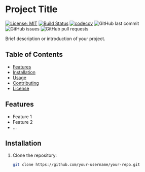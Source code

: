 # Project Title

[![License: MIT](https://img.shields.io/badge/License-MIT-blue.svg)](https://opensource.org/licenses/MIT)
[![Build Status](https://travis-ci.org/your-username/your-repo.svg?branch=main)](https://travis-ci.org/your-username/your-repo)
[![codecov](https://codecov.io/gh/your-username/your-repo/branch/main/graph/badge.svg)](https://codecov.io/gh/your-username/your-repo)
![GitHub last commit](https://img.shields.io/github/last-commit/your-username/your-repo)
![GitHub issues](https://img.shields.io/github/issues/your-username/your-repo)
![GitHub pull requests](https://img.shields.io/github/issues-pr/your-username/your-repo)

Brief description or introduction of your project.

## Table of Contents

-   [Features](#features)
-   [Installation](#installation)
-   [Usage](#usage)
-   [Contributing](#contributing)
-   [License](#license)

## Features

-   Feature 1
-   Feature 2
-   ...

## Installation

1. Clone the repository:

    ```bash
    git clone https://github.com/your-username/your-repo.git
    ```
